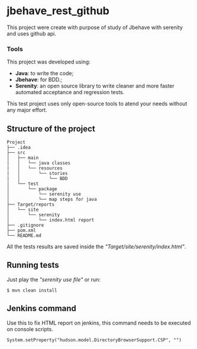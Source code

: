 # jbehave_rest_github

This project were create with purpose of study of Jbehave with serenity and uses github api.


### Tools

This project was developed using:
- **Java**: to write the code;
- **Jbehave**: for BDD.;
- **Serenity**: an open source library to write cleaner and more faster automated acceptance and regression tests.

This test project uses only open-source tools to atend your needs without any major effort. 

## Structure of the project

```
Project
├── .idea 
├── src
│   ├── main
│   │   └── java classes
|   │   └── resources
|   │       └── stories
|   │           └── BDD
│   └── test
│       └── package
│           └── serenity use
│           └── map steps for java
├── Target/reports
│   └── site
│       └── serenity
│           └── index.html report
├── .gitignore
├── pom.xml
└── README.md
```

All the tests results are saved inside the *"Target/site/serenity/index.html"*.  

## Running tests
Just play the *"serenity use file"* or run:

```
$ mvn clean install                                          
```

## Jenkins command
Use this to fix HTML report on jenkins, this command needs to be executed on console scripts.
```
System.setProperty("hudson.model.DirectoryBrowserSupport.CSP", "")
```